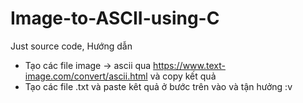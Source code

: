 # Image-to-ASCII-using-C
Just source code,
Hướng dẫn
- Tạo các file image -> ascii qua https://www.text-image.com/convert/ascii.html và copy kết quả
- Tạo các file .txt và paste kêt quả ở bước trên vào và tận hưởng :v 
